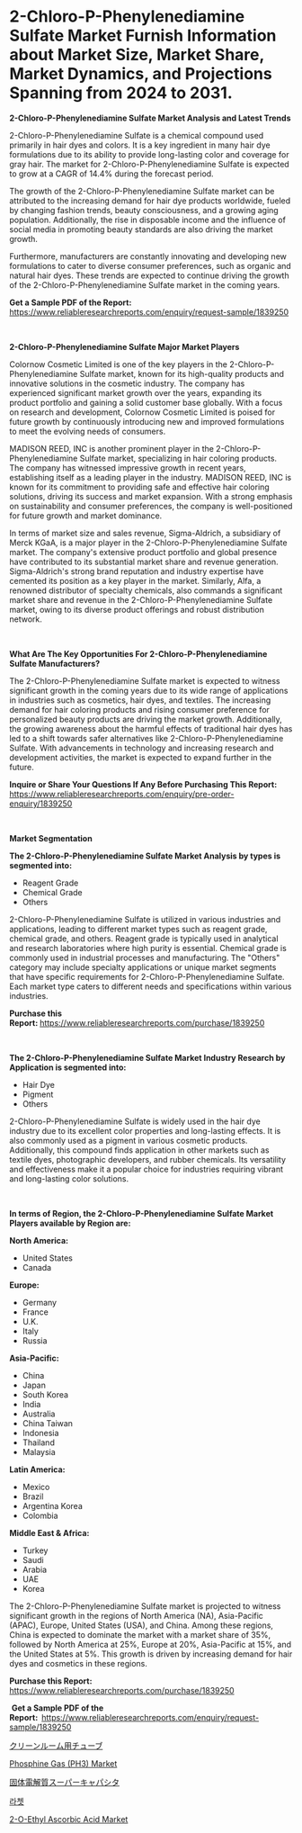 <p><h1>2-Chloro-P-Phenylenediamine Sulfate Market Furnish Information about Market Size, Market Share, Market Dynamics, and Projections Spanning from 2024 to 2031.</h1></p><p><strong>2-Chloro-P-Phenylenediamine Sulfate Market Analysis and Latest Trends</strong></p>
<p><p>2-Chloro-P-Phenylenediamine Sulfate is a chemical compound used primarily in hair dyes and colors. It is a key ingredient in many hair dye formulations due to its ability to provide long-lasting color and coverage for gray hair. The market for 2-Chloro-P-Phenylenediamine Sulfate is expected to grow at a CAGR of 14.4% during the forecast period.</p><p>The growth of the 2-Chloro-P-Phenylenediamine Sulfate market can be attributed to the increasing demand for hair dye products worldwide, fueled by changing fashion trends, beauty consciousness, and a growing aging population. Additionally, the rise in disposable income and the influence of social media in promoting beauty standards are also driving the market growth.</p><p>Furthermore, manufacturers are constantly innovating and developing new formulations to cater to diverse consumer preferences, such as organic and natural hair dyes. These trends are expected to continue driving the growth of the 2-Chloro-P-Phenylenediamine Sulfate market in the coming years.</p></p>
<p><strong>Get a Sample PDF of the Report:&nbsp;</strong> <a href="https://www.reliableresearchreports.com/enquiry/request-sample/1839250">https://www.reliableresearchreports.com/enquiry/request-sample/1839250</a></p>
<p>&nbsp;</p>
<p><strong>2-Chloro-P-Phenylenediamine Sulfate Major Market Players</strong></p>
<p><p>Colornow Cosmetic Limited is one of the key players in the 2-Chloro-P-Phenylenediamine Sulfate market, known for its high-quality products and innovative solutions in the cosmetic industry. The company has experienced significant market growth over the years, expanding its product portfolio and gaining a solid customer base globally. With a focus on research and development, Colornow Cosmetic Limited is poised for future growth by continuously introducing new and improved formulations to meet the evolving needs of consumers.</p><p>MADISON REED, INC is another prominent player in the 2-Chloro-P-Phenylenediamine Sulfate market, specializing in hair coloring products. The company has witnessed impressive growth in recent years, establishing itself as a leading player in the industry. MADISON REED, INC is known for its commitment to providing safe and effective hair coloring solutions, driving its success and market expansion. With a strong emphasis on sustainability and consumer preferences, the company is well-positioned for future growth and market dominance.</p><p>In terms of market size and sales revenue, Sigma-Aldrich, a subsidiary of Merck KGaA, is a major player in the 2-Chloro-P-Phenylenediamine Sulfate market. The company's extensive product portfolio and global presence have contributed to its substantial market share and revenue generation. Sigma-Aldrich's strong brand reputation and industry expertise have cemented its position as a key player in the market. Similarly, Alfa, a renowned distributor of specialty chemicals, also commands a significant market share and revenue in the 2-Chloro-P-Phenylenediamine Sulfate market, owing to its diverse product offerings and robust distribution network.</p></p>
<p>&nbsp;</p>
<p><strong>What Are The Key Opportunities For 2-Chloro-P-Phenylenediamine Sulfate Manufacturers?</strong></p>
<p><p>The 2-Chloro-P-Phenylenediamine Sulfate market is expected to witness significant growth in the coming years due to its wide range of applications in industries such as cosmetics, hair dyes, and textiles. The increasing demand for hair coloring products and rising consumer preference for personalized beauty products are driving the market growth. Additionally, the growing awareness about the harmful effects of traditional hair dyes has led to a shift towards safer alternatives like 2-Chloro-P-Phenylenediamine Sulfate. With advancements in technology and increasing research and development activities, the market is expected to expand further in the future.</p></p>
<p><strong>Inquire or Share Your Questions If Any Before Purchasing This Report:</strong> <a href="https://www.reliableresearchreports.com/enquiry/pre-order-enquiry/1839250">https://www.reliableresearchreports.com/enquiry/pre-order-enquiry/1839250</a></p>
<p>&nbsp;</p>
<p><strong>Market Segmentation</strong></p>
<p><strong>The 2-Chloro-P-Phenylenediamine Sulfate Market Analysis by types is segmented into:</strong></p>
<p><ul><li>Reagent Grade</li><li>Chemical Grade</li><li>Others</li></ul></p>
<p><p>2-Chloro-P-Phenylenediamine Sulfate is utilized in various industries and applications, leading to different market types such as reagent grade, chemical grade, and others. Reagent grade is typically used in analytical and research laboratories where high purity is essential. Chemical grade is commonly used in industrial processes and manufacturing. The "Others" category may include specialty applications or unique market segments that have specific requirements for 2-Chloro-P-Phenylenediamine Sulfate. Each market type caters to different needs and specifications within various industries.</p></p>
<p><strong>Purchase this Report:&nbsp;</strong><a href="https://www.reliableresearchreports.com/purchase/1839250">https://www.reliableresearchreports.com/purchase/1839250</a></p>
<p>&nbsp;</p>
<p><strong>The 2-Chloro-P-Phenylenediamine Sulfate Market Industry Research by Application is segmented into:</strong></p>
<p><ul><li>Hair Dye</li><li>Pigment</li><li>Others</li></ul></p>
<p><p>2-Chloro-P-Phenylenediamine Sulfate is widely used in the hair dye industry due to its excellent color properties and long-lasting effects. It is also commonly used as a pigment in various cosmetic products. Additionally, this compound finds application in other markets such as textile dyes, photographic developers, and rubber chemicals. Its versatility and effectiveness make it a popular choice for industries requiring vibrant and long-lasting color solutions.</p></p>
<p>&nbsp;</p>
<p><strong>In terms of Region, the 2-Chloro-P-Phenylenediamine Sulfate Market Players available by Region are:</strong></p>
<p>
    <p> <strong> North America: </strong>
        <ul>
            <li>United States</li>
            <li>Canada</li>
        </ul>
        </p> 
    <p> <strong> Europe: </strong>
        <ul>
            <li>Germany</li>
            <li>France</li>
            <li>U.K.</li>
            <li>Italy</li>
            <li>Russia</li>
        </ul>
        </p> 
    <p> <strong> Asia-Pacific: </strong>
        <ul>
            <li>China</li>
            <li>Japan</li>
            <li>South Korea</li>
            <li>India</li>
            <li>Australia</li>
            <li>China Taiwan</li>
            <li>Indonesia</li>
            <li>Thailand</li>
            <li>Malaysia</li>
        </ul>
        </p> 
    <p> <strong> Latin America: </strong>
        <ul>
            <li>Mexico</li>
            <li>Brazil</li>
            <li>Argentina Korea</li>
            <li>Colombia</li>
        </ul>
        </p> 
    <p> <strong> Middle East & Africa: </strong>
        <ul>
            <li>Turkey</li>
            <li>Saudi</li>
            <li>Arabia</li>
            <li>UAE</li>
            <li>Korea</li>
        </ul>
    </p>
    </p>
<p><p>The 2-Chloro-P-Phenylenediamine Sulfate market is projected to witness significant growth in the regions of North America (NA), Asia-Pacific (APAC), Europe, United States (USA), and China. Among these regions, China is expected to dominate the market with a market share of 35%, followed by North America at 25%, Europe at 20%, Asia-Pacific at 15%, and the United States at 5%. This growth is driven by increasing demand for hair dyes and cosmetics in these regions.</p></p>
<p><strong>Purchase this Report: </strong><a href="https://www.reliableresearchreports.com/purchase/1839250">https://www.reliableresearchreports.com/purchase/1839250</a></p>
<p>&nbsp;<strong>Get a Sample PDF of the Report:&nbsp;&nbsp;</strong><a href="https://www.reliableresearchreports.com/enquiry/request-sample/1839250">https://www.reliableresearchreports.com/enquiry/request-sample/1839250</a></p>
<p><strong></strong></p>
<p><p><a href="https://github.com/avbqbctihcbe2/Market-Research-Report-List-1/blob/main/59481171439.md">クリーンルーム用チューブ</a></p><p><a href="https://github.com/changoleonlaverguenzanoexiste/Market-Research-Report-List-2/blob/main/phosphine-gas-ph3-market.md">Phosphine Gas (PH3) Market</a></p><p><a href="https://medium.com/@chrispcreem58/%E5%9B%BA%E4%BD%93%E9%9B%BB%E8%A7%A3%E8%B3%AA%E3%82%B9%E3%83%BC%E3%83%91%E3%83%BC%E3%82%B3%E3%83%B3%E3%83%87%E3%83%B3%E3%82%B5%E5%B8%82%E5%A0%B4-%E5%B8%82%E5%A0%B4%E3%82%B7%E3%82%A7%E3%82%A2-%E5%B8%82%E5%A0%B4%E5%8B%95%E5%90%91-%E3%81%8A%E3%82%88%E3%81%B3%E5%B0%86%E6%9D%A5%E3%81%AE%E6%88%90%E9%95%B7%E3%82%92%E8%AA%BF%E6%9F%BB-7e99f94432b4">固体電解質スーパーキャパシタ</a></p><p><a href="https://medium.com/@munchkin678568/%EB%9D%BC%EC%B3%87-%EB%A7%88%EC%BC%93%EC%9D%80-2031%EB%85%84%EA%B9%8C%EC%A7%80%EC%9D%98-%EC%8B%9C%EC%9E%A5-%EC%A0%90%EC%9C%A0%EC%9C%A8-%ED%81%AC%EA%B8%B0-%EB%B0%8F-%EC%98%88%EC%B8%A1%EB%90%9C-%EC%98%88%EC%B8%A1%EC%97%90-%EC%A4%91%EC%A0%90%EC%9D%84-%EB%91%A1%EB%8B%88%EB%8B%A4-5ae8aeadb945">라쳇</a></p><p><a href="https://github.com/dimitrishawkinswaynenp91rgz/Market-Research-Report-List-1/blob/main/2-o-ethyl-ascorbic-acid-market.md">2-O-Ethyl Ascorbic Acid Market</a></p></p>